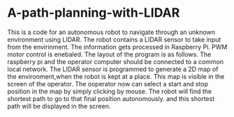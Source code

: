 # A-path-planning-with-LIDAR
This is a code for an autonomous robot to navigate through an unknown environment using LIDAR.
The robot contains a LIDAR sensor to take input from the envirinment. The information gets processed in Raspberry Pi. PWM motor control is enebaled.
The layout of the program is as follows. The raspberry pi and the operator computer should be connected to a common local network. The LIDAR sensor is programmed to generate a 2D map of the environment,when the robot is kept at a place. This map is visible in the screen of the operator. The ooperator now can select a start and stop position in the map by simply clicking by mouse. The robot will find the shortest path to go to that final position autonomously. and this shortest path will be displayed in the screen.
